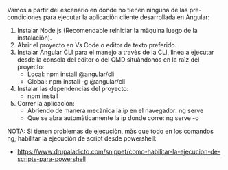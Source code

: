 Vamos a partir del escenario en donde no tienen ninguna de las pre-condiciones para ejecutar la aplicaciòn cliente desarrollada en Angular:

1) Instalar Node.js (Recomendable reiniciar la màquina luego de la instalaciòn).
2) Abrir el proyecto en Vs Code o editor de texto preferido.
3) Instalar Angular CLI para el manejo a travès de la CLI, lìnea a ejecutar desde la consola del editor o del CMD situàndonos en la raìz del proyecto:
   - Local: npm install @angular/cli
   - Global: npm install -g @angular/cli
4) Instalar las dependencias del proyecto:
   - npm install
5) Correr la aplicaciòn:
   - Abriendo de manera mecànica la ip en el navegador: ng serve
   - Que se abra automàticamente la ip donde corre: ng serve -o

NOTA: Si tienen problemas de ejecuciòn, màs que todo en los comandos ng, habilitar la ejecuciòn de script desde powershell:
   - https://www.drupaladicto.com/snippet/como-habilitar-la-ejecucion-de-scripts-para-powershell
